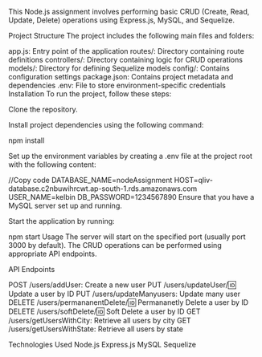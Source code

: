 This Node.js assignment involves performing basic CRUD (Create, Read, Update, Delete) operations using Express.js, MySQL, and Sequelize.

Project Structure
The project includes the following main files and folders:

app.js: Entry point of the application
routes/: Directory containing route definitions
controllers/: Directory containing logic for CRUD operations
models/: Directory for defining Sequelize models
config/: Contains configuration settings
package.json: Contains project metadata and dependencies
.env: File to store environment-specific credentials
Installation
To run the project, follow these steps:

Clone the repository.

Install project dependencies using the following command:

npm install


Set up the environment variables by creating a .env file at the project root with the following content:


//Copy code
DATABASE_NAME=nodeAssignment
HOST=qliv-database.c2nbuwihrcwt.ap-south-1.rds.amazonaws.com
USER_NAME=kelbin
DB_PASSWORD=1234567890
Ensure that you have a MySQL server set up and running.

Start the application by running:

npm start
Usage
The server will start on the specified port (usually port 3000 by default). The CRUD operations can be performed using appropriate API endpoints.

API Endpoints

POST /users/addUser: Create a new user
PUT /users/updateUser/:id: Update a user by ID
PUT /users/updateManyusers: Update many user
DELETE /users/permananentDelete/:id: Permananetly Delete a user by ID
DELETE /users/softDelete/:id: Soft Delete a user by ID
GET /users/getUsersWithCity: Retrieve all users by city
GET /users/getUsersWithState:  Retrieve all users by state


Technologies Used
Node.js
Express.js
MySQL
Sequelize